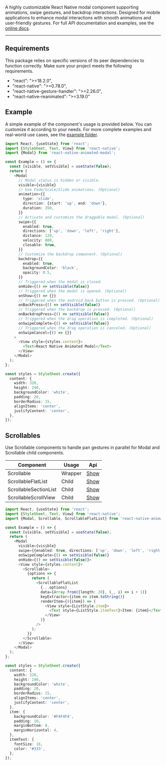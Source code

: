 A highly customizable React Native modal component supporting animations, swipe gestures, and backdrop interactions. Designed for mobile applications to enhance modal interactions with smooth animations and user-friendly gestures.
For full API documentation and examples, see the [online docs](https://hyoper.github.io/react-native-animated-modal/).

---

## Requirements
This package relies on specific versions of its peer dependencies to function correctly. Make sure your project meets the following requirements.
 - "react": ">=18.2.0",
 - "react-native": ">=0.78.0",
 - "react-native-gesture-handler": ">=2.26.0",
 - "react-native-reanimated": ">=3.19.0"

## Example
A simple example of the component's usage is provided below. You can customize it according to your needs. For more complete examples and real-world use cases, see the [example folder](https://github.com/HyopeR/react-native-animated-modal/tree/master/example).

```typescript jsx
import React, {useState} from 'react';
import {StyleSheet, Text, View} from 'react-native';
import {Modal} from 'react-native-animated-modal';

const Example = () => {
  const [visible, setVisible] = useState(false);
  return (
    <Modal
      // Modal status is hidden or visible.
      visible={visible}
      // Use Fade/Scale/Slide animations. (Optional)
      animation={{
        type: 'slide',
        direction: {start: 'up', end: 'down'},
        duration: 350,
      }}
      // Activate and customize the draggable modal. (Optional)
      swipe={{
        enabled: true,
        directions: ['up', 'down', 'left', 'right'],
        distance: 120,
        velocity: 800,
        closable: true,
      }}
      // Customize the backdrop component. (Optional)
      backdrop={{
        enabled: true,
        backgroundColor: 'black',
        opacity: 0.5,
      }}
      // Triggered when the modal is closed.
      onHide={() => setVisible(false)}
      // Triggered when the modal is opened. (Optional)
      onShow={() => {}}
      // Triggered when the android back button is pressed. (Optional)
      onBackPress={() => setVisible(false)}
      // Triggered when the backdrop is pressed. (Optional)
      onBackdropPress={() => setVisible(false)}
      // Triggered when the drag operation is completed. (Optional)
      onSwipeComplete={() => setVisible(false)}
      // Triggered when the drag operation is canceled. (Optional)
      onSwipeCancel={() => {}}
    >
      <View style={styles.content}>
        <Text>React Native Animated Modal</Text>
      </View>
    </Modal>
  );
};

const styles = StyleSheet.create({
  content: {
    width: 320,
    height: 240,
    backgroundColor: 'white',
    padding: 20,
    borderRadius: 15,
    alignItems: 'center',
    justifyContent: 'center',
  },
});
```

## Scrollables
Use Scrollable components to handle pan gestures in parallel for Modal and Scrollable child components.

| Component             | Usage   | Api                                                                                               |
|-----------------------|---------|---------------------------------------------------------------------------------------------------|
| Scrollable            | Wrapper | [Show](https://hyoper.github.io/react-native-animated-modal/functions/Scrollable.html)            |
| ScrollableFlatList    | Child   | [Show](https://hyoper.github.io/react-native-animated-modal/variables/ScrollableFlatList.html)    |
| ScrollableSectionList | Child   | [Show](https://hyoper.github.io/react-native-animated-modal/variables/ScrollableSectionList.html) |
| ScrollableScrollView  | Child   | [Show](https://hyoper.github.io/react-native-animated-modal/variables/ScrollableView.html)        |

```typescript jsx
import React, {useState} from 'react';
import {StyleSheet, Text, View} from 'react-native';
import {Modal, Scrollable, ScrollableFlatList} from 'react-native-animated-modal';

const Example = () => {
  const [visible, setVisible] = useState(false);
  return (
    <Modal
      visible={visible}
      swipe={{enabled: true, directions: ['up', 'down', 'left', 'right']}}
      onSwipeComplete={() => setVisible(false)}
      onHide={() => setVisible(false)}>
      <View style={styles.content}>
        <Scrollable>
          {options => {
            return (
              <ScrollableFlatList
                {...options}
                data={Array.from({length: 20}, (_, i) => i + 1)}
                keyExtractor={item => item.toString()}
                renderItem={({item}) => (
                  <View style={ListStyle.item}>
                    <Text style={ListStyle.itemText}>Item: {item}</Text>
                  </View>
                )}
              />
            );
          }}
        </Scrollable>
      </View>
    </Modal>
  );
};

const styles = StyleSheet.create({
  content: {
    width: 320,
    height: 240,
    backgroundColor: 'white',
    padding: 20,
    borderRadius: 15,
    alignItems: 'center',
    justifyContent: 'center',
  },
  item: {
    backgroundColor: '#F4F4F4',
    padding: 10,
    marginBottom: 8,
    marginHorizontal: 4,
  },
  itemText: {
    fontSize: 16,
    color: '#333',
  },
});
```

